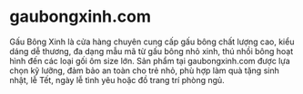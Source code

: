 # gaubongxinh.com
Gấu Bông Xinh là cửa hàng chuyên cung cấp gấu bông chất lượng cao, kiểu dáng dễ thương, đa dạng mẫu mã từ gấu bông nhỏ xinh, thú nhồi bông hoạt hình đến các loại gối ôm size lớn. Sản phẩm tại gaubongxinh.com được lựa chọn kỹ lưỡng, đảm bảo an toàn cho trẻ nhỏ, phù hợp làm quà tặng sinh nhật, lễ Tết, ngày lễ tình yêu hoặc đồ trang trí phòng ngủ.
